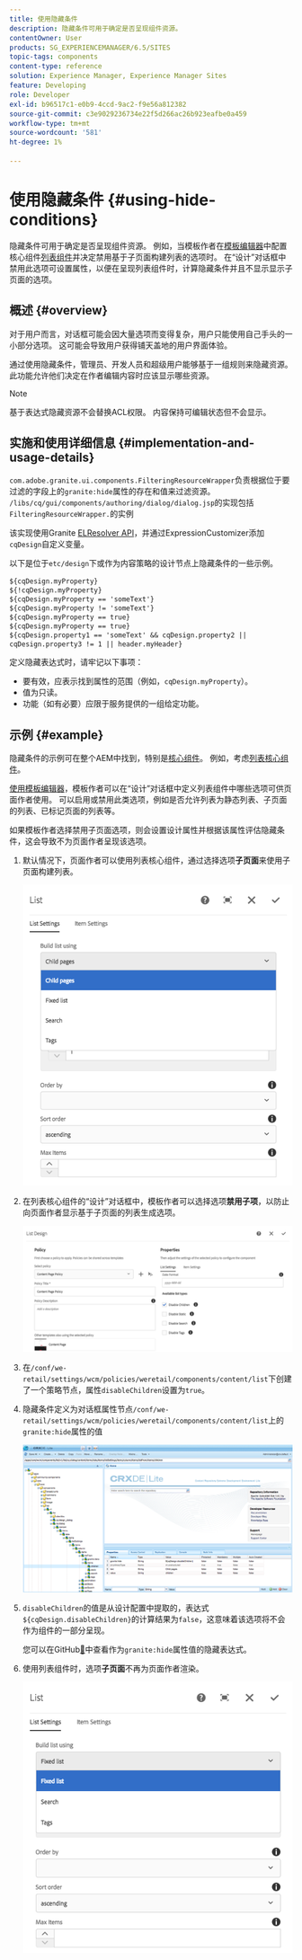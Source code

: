 ```yaml
---
title: 使用隐藏条件
description: 隐藏条件可用于确定是否呈现组件资源。
contentOwner: User
products: SG_EXPERIENCEMANAGER/6.5/SITES
topic-tags: components
content-type: reference
solution: Experience Manager, Experience Manager Sites
feature: Developing
role: Developer
exl-id: b96517c1-e0b9-4ccd-9ac2-f9e56a812382
source-git-commit: c3e9029236734e22f5d266ac26b923eafbe0a459
workflow-type: tm+mt
source-wordcount: '581'
ht-degree: 1%

---
```


# 使用隐藏条件 {#using-hide-conditions}

隐藏条件可用于确定是否呈现组件资源。 例如，当模板作者在[模板编辑器](/help/sites-authoring/templates.md)中配置核心组件[列表组件](https://experienceleague.adobe.com/docs/experience-manager-core-components/using/wcm-components/list.html?lang=zh-Hans)并决定禁用基于子页面构建列表的选项时。 在“设计”对话框中禁用此选项可设置属性，以便在呈现列表组件时，计算隐藏条件并且不显示显示子页面的选项。

## 概述 {#overview}

对于用户而言，对话框可能会因大量选项而变得复杂，用户只能使用自己手头的一小部分选项。 这可能会导致用户获得铺天盖地的用户界面体验。

通过使用隐藏条件，管理员、开发人员和超级用户能够基于一组规则来隐藏资源。 此功能允许他们决定在作者编辑内容时应该显示哪些资源。

>[!NOTE]
>
>基于表达式隐藏资源不会替换ACL权限。 内容保持可编辑状态但不会显示。

## 实施和使用详细信息 {#implementation-and-usage-details}

`com.adobe.granite.ui.components.FilteringResourceWrapper`负责根据位于要过滤的字段上的`granite:hide`属性的存在和值来过滤资源。 `/libs/cq/gui/components/authoring/dialog/dialog.jsp`的实现包括`FilteringResourceWrapper.`的实例

该实现使用Granite [ELResolver API](https://developer.adobe.com/experience-manager/reference-materials/6-5/granite-ui/api/jcr_root/libs/granite/ui/docs/server/el.html)，并通过ExpressionCustomizer添加`cqDesign`自定义变量。

以下是位于`etc/design`下或作为内容策略的设计节点上隐藏条件的一些示例。

```
${cqDesign.myProperty}
${!cqDesign.myProperty}
${cqDesign.myProperty == 'someText'}
${cqDesign.myProperty != 'someText'}
${cqDesign.myProperty == true}
${cqDesign.myProperty == true}
${cqDesign.property1 == 'someText' && cqDesign.property2 || cqDesign.property3 != 1 || header.myHeader}
```

定义隐藏表达式时，请牢记以下事项：

* 要有效，应表示找到属性的范围（例如，`cqDesign.myProperty`）。
* 值为只读。
* 功能（如有必要）应限于服务提供的一组给定功能。

## 示例 {#example}

隐藏条件的示例可在整个AEM中找到，特别是[核心组件](https://experienceleague.adobe.com/docs/experience-manager-core-components/using/introduction.html?lang=zh-hans)。 例如，考虑[列表核心组件](https://experienceleague.adobe.com/docs/experience-manager-core-components/using/wcm-components/list.html?lang=zh-Hans)。

[使用模板编辑器](/help/sites-authoring/templates.md)，模板作者可以在“设计”对话框中定义列表组件中哪些选项可供页面作者使用。 可以启用或禁用此类选项，例如是否允许列表为静态列表、子页面的列表、已标记页面的列表等。

如果模板作者选择禁用子页面选项，则会设置设计属性并根据该属性评估隐藏条件，这会导致不为页面作者呈现该选项。

1. 默认情况下，页面作者可以使用列表核心组件，通过选择选项&#x200B;**子页面**&#x200B;来使用子页面构建列表。

   ![chlimage_1-218](assets/chlimage_1-218.png)

1. 在列表核心组件的“设计”对话框中，模板作者可以选择选项&#x200B;**禁用子项**，以防止向页面作者显示基于子页面的列表生成选项。

   ![chlimage_1-219](assets/chlimage_1-219.png)

1. 在`/conf/we-retail/settings/wcm/policies/weretail/components/content/list`下创建了一个策略节点，属性`disableChildren`设置为`true`。
1. 隐藏条件定义为对话框属性节点`/conf/we-retail/settings/wcm/policies/weretail/components/content/list`上的`granite:hide`属性的值

   ![chlimage_1-220](assets/chlimage_1-220.png)

1. `disableChildren`的值是从设计配置中提取的，表达式`${cqDesign.disableChildren}`的计算结果为`false`，这意味着该选项将不会作为组件的一部分呈现。

   您可以在GitHub[&#128279;](https://github.com/adobe/aem-core-wcm-components/blob/main/content/src/content/jcr_root/apps/core/wcm/components/list/v1/list/_cq_dialog/.content.xml#L40)中查看作为`granite:hide`属性值的隐藏表达式。

1. 使用列表组件时，选项&#x200B;**子页面**&#x200B;不再为页面作者渲染。

   ![chlimage_1-221](assets/chlimage_1-221.png)

